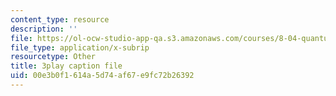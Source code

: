 ```yaml
---
content_type: resource
description: ''
file: https://ol-ocw-studio-app-qa.s3.amazonaws.com/courses/8-04-quantum-physics-i-spring-2013/00e3b0f1614a5d74af67e9fc72b26392_Oq4OHT4hhJc.vtt
file_type: application/x-subrip
resourcetype: Other
title: 3play caption file
uid: 00e3b0f1-614a-5d74-af67-e9fc72b26392
---
```

